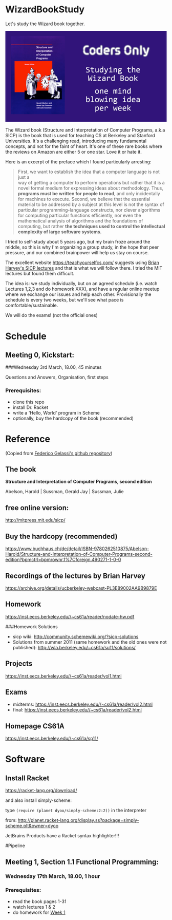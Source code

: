 # WizardBookStudy

Let's study the Wizard book together.

![Wizard book picture](resources/Wizard-book-meetup.png)


The Wizard book (Structure and Interpretation of Computer Programs, a.k.a SICP)
is the book that is used for teaching CS at Berkeley and Stanford Universities.
It's a challenging read, introducing many fundamental concepts, and not for the
faint of heart. It's one of these rare books where the reviews on Amazon are
either 5 or one star. Love it or hate it.

Here is an excerpt of the preface which I found particularly arresting:

> First, we want to establish the idea that a computer language is not just a  
> way of getting a computer to perform operations but rather that it is a novel 
> formal medium for expressing ideas about methodology.
> Thus, **programs must be written for people to read**, and only incidentally
> for machines to execute.
> Second, we believe that the essential material to be addressed by a subject
> at this level is not
> the syntax of particular programming-language constructs, nor clever
> algorithms for computing particular
> functions efficiently, nor even the mathematical analysis of algorithms and
> the foundations of computing,
> but rather **the techniques used to control the intellectual complexity 
> of large software systems**.


I tried to self-study about 5 years ago, but my brain froze around the middle,
so this is why I'm organizing a group study, in the hope that peer pressure, and
our combined brainpower will help us stay on course.

The excellent website https://teachyourselfcs.com/ suggests using
[Brian Harvey's SICP lectures](https://archive.org/details/ucberkeley-webcast-PL3E89002AA9B9879E?sort=titleSorter)
and that is what we will follow there. I tried the MIT lectures but found them
difficult.

The idea is: we study individually, but on an agreed schedule (i.e. watch
Lectures 1,2,3 and do homework XXX), and have a regular online meetup where we
exchange our issues and help each other. Provisionally the schedule is every two weeks, but we'll
see what pace is comfortable/sustainable.

We will do the exams! (not the official ones)



# Schedule

## Meeting 0, Kickstart: 
###Wednesday 3rd March, 18.00, 45 minutes

Questions and Answers, Organisation, first steps

### Prerequisites:
- clone this repo
- install Dr. Racket
- write a 'Hello, World' program in Scheme
- optionally, buy the hardcopy of the book (recommended)






# Reference

(Copied
from [Federico Gelassi's github repository](https://github.com/fgalassi/cs61a-sp11))

## The book

**Structure and Interpretation of Computer Programs, second edition**

Abelson, Harold | Sussman, Gerald Jay | Sussman, Julie

## free online version:
http://mitpress.mit.edu/sicp/


## Buy the hardcopy (recommended)
https://www.buchhaus.ch/de/detail/ISBN-9780262510875/Abelson-Harold/Structure-and-Interpretation-of-Computer-Programs-second-edition?bpmctrl=bpmrownr.1%7Cforeign.490271-1-0-0
  
## Recordings of the lectures by Brian Harvey

https://archive.org/details/ucberkeley-webcast-PL3E89002AA9B9879E

## Homework
https://inst.eecs.berkeley.edu//~cs61a/reader/nodate-hw.pdf

###Homework Solutions
- sicp wiki: http://community.schemewiki.org/?sicp-solutions
- Solutions from summer 2011 (same homework and the old ones were not
  published): http://wla.berkeley.edu/~cs61a/su11/solutions/


## Projects
https://inst.eecs.berkeley.edu//~cs61a/reader/vol1.html

## Exams
- midterms: https://inst.eecs.berkeley.edu//~cs61a/reader/vol2.html
- final: https://inst.eecs.berkeley.edu//~cs61a/reader/vol2.html

## Homepage CS61A
https://inst.eecs.berkeley.edu//~cs61a/sp11/ 

# Software

## Install Racket

https://racket-lang.org/download/

and also install simply-scheme:

type `(require (planet dyoo/simply-scheme:2:2))` in the interpreter


from:
http://planet.racket-lang.org/display.ss?package=simply-scheme.plt&owner=dyoo

JetBrains Products have a Racket syntax highlighter!!!

#Pipeline

## Meeting 1, Section 1.1 Functional Programming:
### Wednesday 17th March, 18.00, 1 hour

### Prerequisites:
- read the book pages 1-31
- watch lectures 1 & 2    
- do homework for [Week 1](https://inst.eecs.berkeley.edu//~cs61a/reader/nodate-hw.pdf)